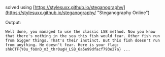 solved using [https://stylesuxx.github.io/steganography/](https://stylesuxx.github.io/steganography/ "Steganography Online")

Output:  
```
Well done, you managed to use the classic LSB method. Now you know that there's nothing in the sea this fish would fear. Other fish run from bigger things. That's their instinct. But this fish doesn't run from anything. He doesn't fear. Here is your flag: shkCTF{Y0u_foUnD_m3_thr0ugH_LSB_6a5e99dfacf793e27a} ...
```
